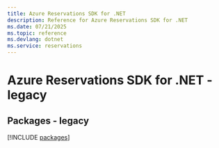 ```yaml
---
title: Azure Reservations SDK for .NET
description: Reference for Azure Reservations SDK for .NET
ms.date: 07/21/2025
ms.topic: reference
ms.devlang: dotnet
ms.service: reservations
---
```

# Azure Reservations SDK for .NET - legacy
## Packages - legacy
[!INCLUDE [packages](reservations-index.md)]